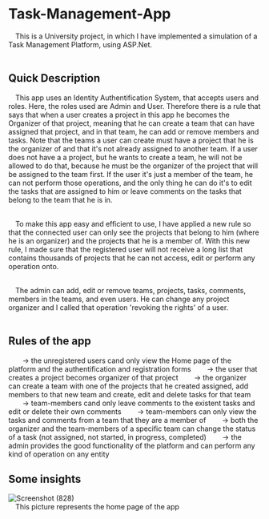 # Task-Management-App

&emsp;This is a University project, in which I have implemented a simulation of a Task Management Platform, using ASP.Net. <br /><br />

## Quick Description <br />

&emsp;This app uses an Identity Authentification System, that accepts users and roles. Here, the roles used are Admin and User. Therefore there is a rule that says that when a user creates a project in this app he becomes the Organizer of that project, meaning that he can create a team that can have assigned that project, and in that team, he can add or remove members and tasks. Note that the teams a user can create must have a project that he is the organizer of and that it's not already assigned to another team. If a user does not have a a project, but he wants to create a team, he will not be allowed to do that, because he must be the organizer of the project that will be assigned to the team first. If the user it's just a member of the team, he can not perform those operations, and the only thing he can do it's to edit the tasks that are assigned to him or leave comments on the tasks that belong to the team that he is in. <br /><br />

&emsp;To make this app easy and efficient to use, I have applied a new rule so that the connected user can only see the projects that belong to him (where he is an organizer) and the projects that he is a member of. With this new rule, I made sure that the registered user will not receive a long list that contains thousands of projects that he can not access, edit or perform any operation onto. <br /><br />

&emsp;The admin can add, edit or remove teams, projects, tasks, comments, members in the teams, and even users. He can change any project organizer and I called that operation 'revoking the rights' of a user. <br /><br />

## Rules of the app <br />
&emsp;&emsp;-> the unregistered users cand only view the Home page of the platform and the authentification and registration forms
&emsp;&emsp;-> the user that creates a project becomes organizer of that project
&emsp;&emsp;-> the organizer can create a team with one of the projects that he created assigned, add members to that new team and create, edit and delete tasks for that team
&emsp;&emsp;-> team-members cand only leave comments to the existent tasks and edit or delete their own comments
&emsp;&emsp;-> team-members can only view the tasks and comments from a team that they are a member of
&emsp;&emsp;-> both the organizer and the team-members of a specific team can change the status of a task (not assigned, not started, in progress, completed)
&emsp;&emsp;-> the admin provides the good functionality of the platform and can perform any kind of operation on any entity

## Some insights <br />
![Screenshot (828)](https://user-images.githubusercontent.com/93484228/221356800-a0a31236-524a-4801-b890-bb964cd9f06f.png)
<br />
&emsp;This picture represents the home page of the app
